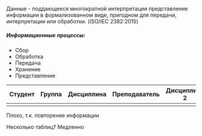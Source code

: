 Данные - поддающееся многократной интерпретации представление информации в формализованном виде, пригодном для передачи, интерпретации или обработки. (ISO/IEC 2382:2015)
##### Информационные процессы:
- Сбор
- Обработка
- Передача
- Хранение
- Представление

| Студент | Группа | Дисциплина | Преподаватель | Дисциплина 2 | Преподаватель 2 | ... |
| ------- | ------ | ---------- | ------------- | ------------ | --------------- | --- |
|         |        |            |               |              |                 |     |
Плохо, т.к. повторение информации

Несколько таблиц? Медленно 